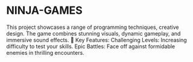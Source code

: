 # NINJA-GAMES
This project showcases a range of programming techniques, creative design. The game combines stunning visuals, dynamic gameplay, and immersive sound effects. 🎯 Key Features: Challenging Levels: Increasing difficulty to test your skills. Epic Battles: Face off against formidable enemies in thrilling encounters.
